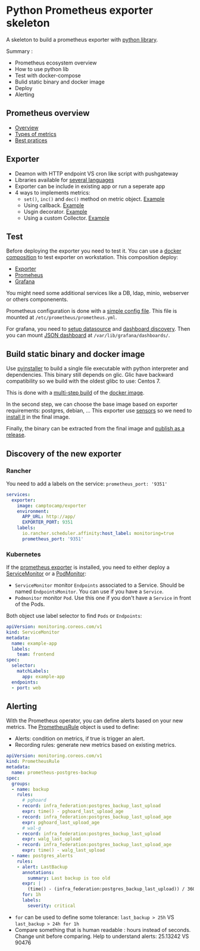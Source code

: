# Python Prometheus exporter skeleton

A skeleton to build a prometheus exporter with [python library](https://github.com/prometheus/client_python).

Summary :

* Prometheus ecosystem overview
* How to use python lib
* Test with docker-compose
* Bulid static binary and docker image
* Deploy
* Alerting

## Prometheus overview

* [Overview](https://prometheus.io/docs/introduction/overview/#architecture)
* [Types of metrics](https://prometheus.io/docs/concepts/metric_types/)
* [Best pratices](https://prometheus.io/docs/practices/instrumentation/#counter-vs-gauge-summary-vs-histogram)

## Exporter

* Deamon with HTTP endpoint VS cron like script with pushgateway
* Libraries available for [several languages](https://prometheus.io/docs/instrumenting/clientlibs/)
* Exporter can be include in existing app or run a seperate app
* 4 ways to implements metrics:
  * `set()`, `inc()` and `dec()` method on metric object.
    [Example](https://github.com/camptocamp/python-prometheus-exporter-skeleton/blob/master/exporter/exporter.py#L30)
  * Using callback.
    [Example](https://github.com/camptocamp/python-prometheus-exporter-skeleton/blob/master/exporter/exporter.py#L15)
  * Usgin decorator.
    [Example](https://github.com/prometheus/client_python#three-step-demo)
  * Using a custom Collector.
    [Example](https://github.com/prometheus/client_python#custom-collectors)

## Test

Before deploying the exporter you need to test it. You can use a
[docker composition](https://github.com/camptocamp/python-prometheus-exporter-skeleton/blob/master/docker-compose.yml)
to test exporter on workstation. This composition deploy:

  * [Exporter](http://localhost:9351/metrics)
  * [Promeheus](http://localhost:9090/)
  * [Grafana](http://localhost:3000)

You might need some additional services like a DB, ldap, minio, webserver or others componenents.

Prometheus configuration is done with a [simple config
file](https://github.com/camptocamp/python-prometheus-exporter-skeleton/blob/master/docker/prometheus.yml).
This file is mounted at `/etc/prometheus/prometheus.yml`.

For grafana, you need to [setup datasource](https://github.com/camptocamp/python-prometheus-exporter-skeleton/blob/master/docker/grafana/datasource.yaml)
 and [dashboard discovery](https://github.com/camptocamp/python-prometheus-exporter-skeleton/blob/master/docker/grafana/dashboards.yaml).
Then you can mount [JSON dashboard](https://github.com/camptocamp/python-prometheus-exporter-skeleton/blob/master/docker/grafana/dashboard.json) at
`/var/lib/grafana/dashboards/`.

## Build static binary and docker image

Use [pyinstaller](https://www.pyinstaller.org/) to build a single file
executable with python interpreter and dependencies.
This binary still depends on glic. Glic have backward compatibility so we build
with the oldest glibc to use: Centos 7.

This is done with a [multi-step build](https://docs.docker.com/develop/develop-images/multistage-build/) of the [docker image](https://github.com/camptocamp/python-prometheus-exporter-skeleton/blob/master/Dockerfile).

In the second step, we can choose the base image based on exporter requirements:
postgres, debian, ... This exporter use
[sensors](https://github.com/camptocamp/python-prometheus-exporter-skeleton/blob/master/exporter/exporter.py#L26) so we need to [install it](https://github.com/camptocamp/python-prometheus-exporter-skeleton/blob/master/Dockerfile#L35) in the final image.

Finally, the binary can be extracted from the final image and [publish as a release](https://github.com/camptocamp/wal-g-prometheus-exporter/releases).

## Discovery of the new exporter

### Rancher

You need to add a labels on the service: `prometheus_port: '9351'`

```yaml
services:
  exporter:
    image: camptocamp/exporter
    environment:
      APP_URL: http://app/
      EXPORTER_PORT: 9351
    labels:
      io.rancher.scheduler.affinity:host_label: monitoring=true
      prometheus_port: '9351'
```

### Kubernetes

If the [prometheus exporter](https://github.com/coreos/prometheus-operator)
is installed, you need to either deploy a [ServiceMonitor](https://github.com/coreos/prometheus-operator/blob/master/Documentation/api.md#servicemonitor) or a [PodMonitor](https://github.com/coreos/prometheus-operator/blob/master/Documentation/api.md#podmonitor):

* `ServiceMonitor` monitor `Endpoints` associated to a Service. Should be named `EndpointsMonitor`. You can use if you have a `Service`.
* `Podmonitor` monitor `Pod`. Use this one if you don't have a `Service` in front of the Pods.

Both object use label selector to find `Pods` or `Endpoints`:

```yaml
apiVersion: monitoring.coreos.com/v1
kind: ServiceMonitor
metadata:
  name: example-app
  labels:
    team: frontend
spec:
  selector:
    matchLabels:
      app: example-app
  endpoints:
  - port: web
```

## Alerting

With the Prometheus operator, you can define alerts based on your new metrics. The [PrometheusRule](https://github.com/coreos/prometheus-operator/blob/master/Documentation/api.md#prometheusrule) object is used to define:

* Alerts: condition on metrics, if true is trigger an alert.
* Recording rules: generate new metrics based on existing metrics.

```yaml
apiVersion: monitoring.coreos.com/v1
kind: PrometheusRule
metadata:
  name: prometheus-postgres-backup
spec:
  groups:
  - name: backup
    rules:
      # pghoard
    - record: infra_federation:postgres_backup_last_upload
      expr: time() - pghoard_last_upload_age
    - record: infra_federation:postgres_backup_last_upload_age
      expr: pghoard_last_upload_age
      # wal-g
    - record: infra_federation:postgres_backup_last_upload
      expr: walg_last_upload
    - record: infra_federation:postgres_backup_last_upload_age
      expr: time() - walg_last_upload
  - name: postgres_alerts
    rules:
    - alert: LastBackup
      annotations:
        summary: Last backup is too old
      expr: |
        (time() - (infra_federation:postgres_backup_last_upload)) / 3600 > 24
      for: 1h
      labels:
        severity: critical
```

* `for` can be used to define some tolerance: `last_backup > 25h` VS `last_backup > 24h for 1h`
* Compare something that is human readable : hours instead of seconds.
 Change unit before comparing. Help to understand alerts: 25.13242 VS 90476
